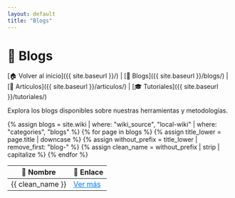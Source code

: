 ```yaml
---
layout: default
title: "Blogs"
---
```


# 📖 Blogs

[🏠 Volver al inicio]({{ site.baseurl }}/) | [📖 Blogs]({{ site.baseurl }}/blogs/) | [📑 Artículos]({{ site.baseurl }}/articulos/) | [🎓 Tutoriales]({{ site.baseurl }}/tutoriales/)

Explora los blogs disponibles sobre nuestras herramientas y metodologías.

<table>
  <thead>
    <tr>
      <th>📄 Nombre</th>
      <th>🔗 Enlace</th>
    </tr>
  </thead>
  <tbody>
    {% assign blogs = site.wiki | where: "wiki_source", "local-wiki" | where: "categories", "blogs" %}
    {% for page in blogs %}
      {% assign title_lower = page.title | downcase %}
      {% assign without_prefix = title_lower | remove_first: "blog-" %}
      {% assign clean_name = without_prefix | strip | capitalize %}
      <tr>
        <td>{{ clean_name }}</td>
        <td>
          <a class="btn btn-primary text-dark" 
             href="{{ page.url | relative_url }}" 
             style="color: #007bff; text-decoration: underline;">
            Ver más
          </a>
        </td>
      </tr>
    {% endfor %}
  </tbody>
</table>
